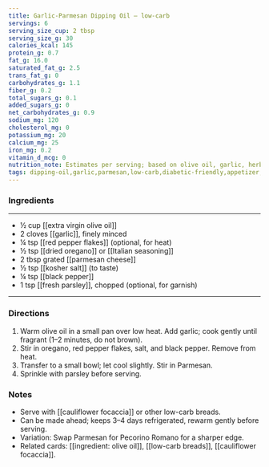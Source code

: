 ```yaml
---
title: Garlic-Parmesan Dipping Oil — low-carb
servings: 6
serving_size_cup: 2 tbsp
serving_size_g: 30
calories_kcal: 145
protein_g: 0.7
fat_g: 16.0
saturated_fat_g: 2.5
trans_fat_g: 0
carbohydrates_g: 1.1
fiber_g: 0.2
total_sugars_g: 0.1
added_sugars_g: 0
net_carbohydrates_g: 0.9
sodium_mg: 120
cholesterol_mg: 0
potassium_mg: 20
calcium_mg: 25
iron_mg: 0.2
vitamin_d_mcg: 0
nutrition_note: Estimates per serving; based on olive oil, garlic, herbs, and Parmesan.
tags: dipping-oil,garlic,parmesan,low-carb,diabetic-friendly,appetizer,Italian
---
```


### Ingredients
---
- ½ cup [[extra virgin olive oil]]
- 2 cloves [[garlic]], finely minced
- ¼ tsp [[red pepper flakes]] (optional, for heat)
- ½ tsp [[dried oregano]] or [[Italian seasoning]]
- 2 tbsp grated [[parmesan cheese]]
- ½ tsp [[kosher salt]] (to taste)
- ¼ tsp [[black pepper]]
- 1 tsp [[fresh parsley]], chopped (optional, for garnish)
---

### Directions
1. Warm olive oil in a small pan over low heat. Add garlic; cook gently until fragrant (1–2 minutes, do not brown).  
2. Stir in oregano, red pepper flakes, salt, and black pepper. Remove from heat.  
3. Transfer to a small bowl; let cool slightly. Stir in Parmesan.  
4. Sprinkle with parsley before serving.  

### Notes
- Serve with [[cauliflower focaccia]] or other low-carb breads.  
- Can be made ahead; keeps 3–4 days refrigerated, rewarm gently before serving.  
- Variation: Swap Parmesan for Pecorino Romano for a sharper edge.  
- Related cards: [[ingredient: olive oil]], [[low-carb breads]], [[cauliflower focaccia]].  